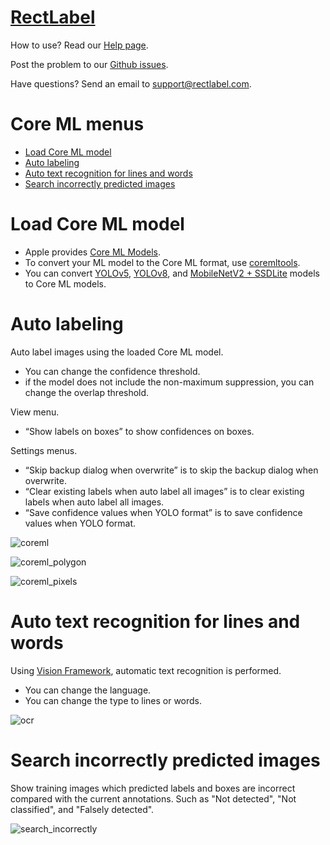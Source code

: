 # [RectLabel](https://rectlabel.com)
How to use? Read our [Help page](https://rectlabel.com/help/).

Post the problem to our [Github issues](https://github.com/ryouchinsa/Rectlabel-support/issues).

Have questions? Send an email to support@rectlabel.com.

# Core ML menus
- [Load Core ML model](https://rectlabel.com/coreml#load-core-ml-model)
- [Auto labeling](https://rectlabel.com/coreml#auto-labeling)
- [Auto text recognition for lines and words](https://rectlabel.com/coreml#auto-text-recognition-for-lines-and-words)
- [Search incorrectly predicted images](https://rectlabel.com/coreml#search-incorrectly-predicted-images)

# Load Core ML model
- Apple provides [Core ML Models](https://developer.apple.com/machine-learning/models/).
- To convert your ML model to the Core ML format, use [coremltools](https://github.com/apple/coremltools).
- You can convert [YOLOv5](https://github.com/ultralytics/yolov5), [YOLOv8](https://github.com/ultralytics/ultralytics), and [MobileNetV2 + SSDLite](https://machinethink.net/blog/mobilenet-ssdlite-coreml/) models to Core ML models.

# Auto labeling
Auto label images using the loaded Core ML model.
- You can change the confidence threshold.
- if the model does not include the non-maximum suppression, you can change the overlap threshold.

View menu.
- “Show labels on boxes” to show confidences on boxes.

Settings menus.
- “Skip backup dialog when overwrite” is to skip the backup dialog when overwrite.
- “Clear existing labels when auto label all images” is to clear existing labels when auto label all images.
- “Save confidence values when YOLO format” is to save confidence values when YOLO format.

![coreml](https://github.com/ryouchinsa/ryouchinsa.github.io/assets/1954306/9cd87cde-5488-4fe4-b360-30af2dac07ad)

![coreml_polygon](https://github.com/ryouchinsa/ryouchinsa.github.io/assets/1954306/acf73fd2-4cdc-498c-ae41-9cf81cb28b9a)

![coreml_pixels](https://github.com/ryouchinsa/ryouchinsa.github.io/assets/1954306/aef91eea-1d94-4785-8b2c-dafcd1eed39c)

# Auto text recognition for lines and words
Using [Vision Framework](https://developer.apple.com/documentation/vision), automatic text recognition is performed.
- You can change the language.
- You can change the type to lines or words.

![ocr](https://github.com/ryouchinsa/ryouchinsa.github.io/assets/1954306/483bd361-ed04-4f21-bace-5601ad476c91)

# Search incorrectly predicted images
Show training images which predicted labels and boxes are incorrect compared with the current annotations. Such as "Not detected", "Not classified", and "Falsely detected".

![search_incorrectly](https://github.com/user-attachments/assets/7289e936-501a-4a90-a94c-586da4d9bb60)









